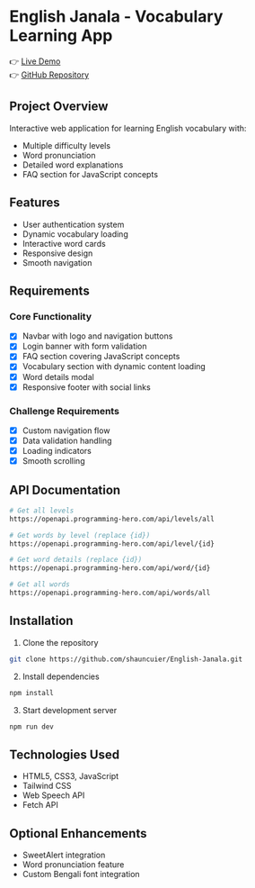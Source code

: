 # English Janala - Vocabulary Learning App

👉 [Live Demo](https://shauncuier.github.io/English-Janala/)  
👉 [GitHub Repository](https://github.com/shauncuier/English-Janala.git)

## Project Overview
Interactive web application for learning English vocabulary with:
- Multiple difficulty levels
- Word pronunciation
- Detailed word explanations
- FAQ section for JavaScript concepts

## Features
- User authentication system
- Dynamic vocabulary loading
- Interactive word cards
- Responsive design
- Smooth navigation

## Requirements

### Core Functionality
- [x] Navbar with logo and navigation buttons
- [x] Login banner with form validation
- [x] FAQ section covering JavaScript concepts
- [x] Vocabulary section with dynamic content loading
- [x] Word details modal
- [x] Responsive footer with social links

### Challenge Requirements
- [x] Custom navigation flow
- [x] Data validation handling
- [x] Loading indicators
- [x] Smooth scrolling

## API Documentation

```bash
# Get all levels
https://openapi.programming-hero.com/api/levels/all

# Get words by level (replace {id})
https://openapi.programming-hero.com/api/level/{id}

# Get word details (replace {id}) 
https://openapi.programming-hero.com/api/word/{id}

# Get all words
https://openapi.programming-hero.com/api/words/all
```

## Installation
1. Clone the repository
```bash
git clone https://github.com/shauncuier/English-Janala.git
```
2. Install dependencies
```bash
npm install
```
3. Start development server
```bash
npm run dev
```

## Technologies Used
- HTML5, CSS3, JavaScript
- Tailwind CSS
- Web Speech API
- Fetch API

## Optional Enhancements
- SweetAlert integration
- Word pronunciation feature
- Custom Bengali font integration


